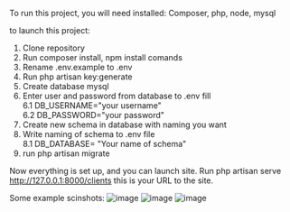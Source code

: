 To run this project, you will need installed: Composer, php, node, mysql

to launch this project:

1. Clone repository
2. Run composer install, npm install comands
3. Rename .env.example to .env
4. Run php artisan key:generate
5. Create database mysql
6. Enter user and password from database to .env fill\
6.1 DB_USERNAME="your username"\
6.2 DB_PASSWORD="your password"
7. Create new schema in database with naming you want
8. Write naming of schema to .env file \
8.1 DB_DATABASE= "Your name of schema"
9. run php artisan migrate

Now everything is set up, and you can launch site. Run php artisan serve\
http://127.0.0.1:8000/clients this is your URL to the site.

Some example scinshots: 
![image](https://user-images.githubusercontent.com/102927355/205639018-80cf5f5c-afbb-4a61-b7df-aa736273cbea.png)
![image](https://user-images.githubusercontent.com/102927355/205639129-062632ae-2faf-4c91-beb9-cb7c6a50e365.png)
![image](https://user-images.githubusercontent.com/102927355/205639350-8f9da9d7-726b-4ae1-b46a-3c632a089041.png)
